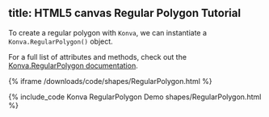 title: HTML5 canvas Regular Polygon Tutorial
---

To create a regular polygon with `Konva`, we can instantiate a `Konva.RegularPolygon()` object.

For a full list of attributes and methods, check out the [Konva.RegularPolygon documentation](https://konvajs.github.io/api/Konva.RegularPolygon.html).

{% iframe /downloads/code/shapes/RegularPolygon.html %}

{% include_code Konva RegularPolygon Demo shapes/RegularPolygon.html %}